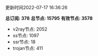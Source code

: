 更新时间2022-07-17 16:36:26

**总订阅: 378**
**总节点: 15795**
**有效节点: 3578**
- v2ray节点: 2052
- ss节点: 1097
- ssr节点: 18
- trojan节点: 411
